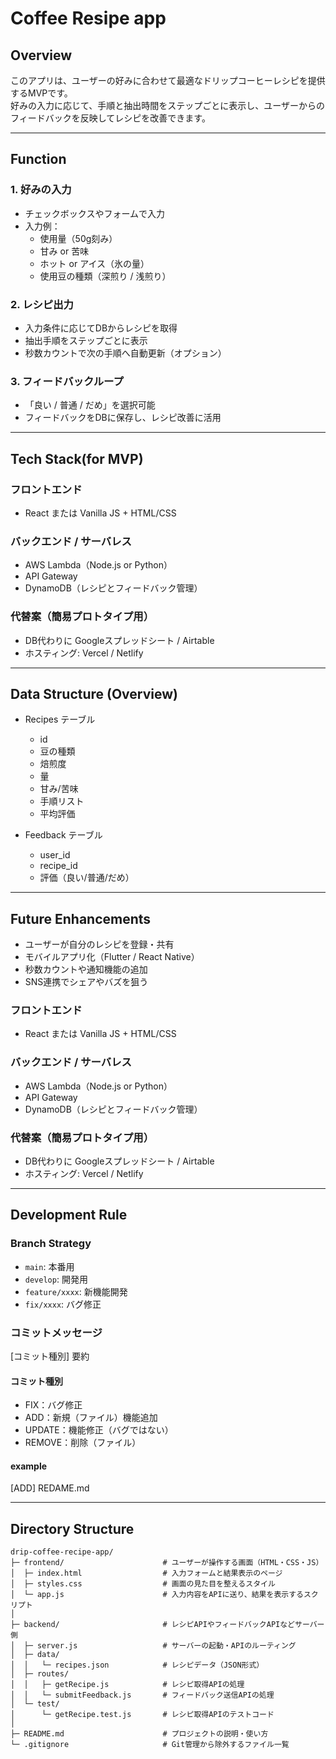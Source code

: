 # Coffee Resipe app
## Overview
このアプリは、ユーザーの好みに合わせて最適なドリップコーヒーレシピを提供するMVPです。  
好みの入力に応じて、手順と抽出時間をステップごとに表示し、ユーザーからのフィードバックを反映してレシピを改善できます。

---

## Function

### 1. 好みの入力
- チェックボックスやフォームで入力
- 入力例：
  - 使用量（50g刻み）
  - 甘み or 苦味
  - ホット or アイス（氷の量）
  - 使用豆の種類（深煎り / 浅煎り）

### 2. レシピ出力
- 入力条件に応じてDBからレシピを取得
- 抽出手順をステップごとに表示
- 秒数カウントで次の手順へ自動更新（オプション）

### 3. フィードバックループ
- 「良い / 普通 / だめ」を選択可能
- フィードバックをDBに保存し、レシピ改善に活用

---

## Tech Stack(for MVP)
### フロントエンド
- React または Vanilla JS + HTML/CSS

### バックエンド / サーバレス
- AWS Lambda（Node.js or Python）
- API Gateway
- DynamoDB（レシピとフィードバック管理）

### 代替案（簡易プロトタイプ用）
- DB代わりに Googleスプレッドシート / Airtable
- ホスティング: Vercel / Netlify

---

## Data Structure (Overview)
- Recipes テーブル
  - id
  - 豆の種類
  - 焙煎度
  - 量
  - 甘み/苦味
  - 手順リスト
  - 平均評価

- Feedback テーブル
  - user_id
  - recipe_id
  - 評価（良い/普通/だめ）

---

## Future Enhancements
- ユーザーが自分のレシピを登録・共有
- モバイルアプリ化（Flutter / React Native）
- 秒数カウントや通知機能の追加
- SNS連携でシェアやバズを狙う
### フロントエンド
- React または Vanilla JS + HTML/CSS

### バックエンド / サーバレス
- AWS Lambda（Node.js or Python）
- API Gateway
- DynamoDB（レシピとフィードバック管理）

### 代替案（簡易プロトタイプ用）
- DB代わりに Googleスプレッドシート / Airtable
- ホスティング: Vercel / Netlify

---

## Development Rule

### Branch Strategy
- `main`: 本番用
- `develop`: 開発用
- `feature/xxxx`: 新機能開発
- `fix/xxxx`: バグ修正

### コミットメッセージ
[コミット種別] 要約
#### コミット種別
- FIX：バグ修正
- ADD：新規（ファイル）機能追加
- UPDATE：機能修正（バグではない）
- REMOVE：削除（ファイル）
#### example
[ADD] REDAME.md

---

## Directory Structure
```
drip-coffee-recipe-app/
├─ frontend/                      # ユーザーが操作する画面（HTML・CSS・JS）
│  ├─ index.html                  # 入力フォームと結果表示のページ
│  ├─ styles.css                  # 画面の見た目を整えるスタイル
│  └─ app.js                      # 入力内容をAPIに送り、結果を表示するスクリプト
│
├─ backend/                       # レシピAPIやフィードバックAPIなどサーバー側
│  ├─ server.js                   # サーバーの起動・APIのルーティング
│  ├─ data/
│  │   └─ recipes.json            # レシピデータ（JSON形式）
│  ├─ routes/
│  │   ├─ getRecipe.js            # レシピ取得APIの処理
│  │   └─ submitFeedback.js       # フィードバック送信APIの処理
│  └─ test/
│      └─ getRecipe.test.js       # レシピ取得APIのテストコード
│
├─ README.md                      # プロジェクトの説明・使い方
└─ .gitignore                     # Git管理から除外するファイル一覧
```